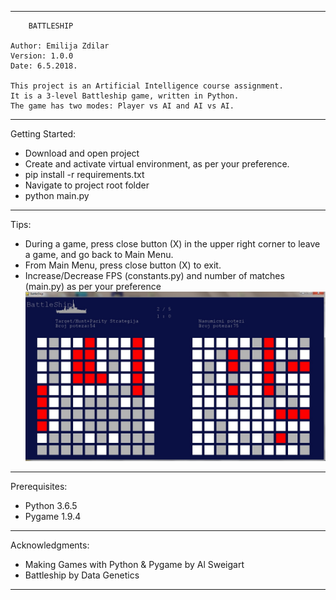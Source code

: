 **********************************************************************
		BATTLESHIP
		
	Author: Emilija Zdilar
	Version: 1.0.0
	Date: 6.5.2018.

	This project is an Artificial Intelligence course assignment. 
	It is a 3-level Battleship game, written in Python. 
	The game has two modes: Player vs AI and AI vs AI.
	 		
**********************************************************************

Getting Started:

- Download and open project
- Create and activate virtual environment, as per your preference.
- pip install -r requirements.txt
- Navigate to project root folder
- python main.py
**********************************************************************

Tips:
- During a game, press close button (X) in the upper right corner to
  leave a game, and go back to Main Menu.
- From Main Menu, press close button (X)  to exit.
- Increase/Decrease FPS (constants.py) and number of matches (main.py)
  as per your preference
![Alt text](example.jpg?raw=true "Example")
**********************************************************************

Prerequisites:
- Python 3.6.5
- Pygame 1.9.4

**********************************************************************

Acknowledgments:
- Making Games with Python & Pygame
	by Al Sweigart
- Battleship
	by Data Genetics

**********************************************************************
